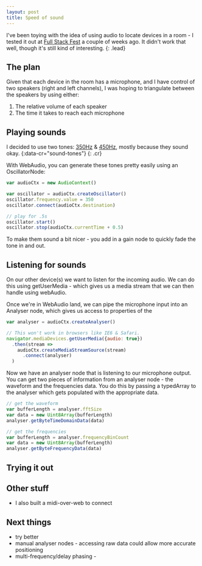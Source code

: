 ```yaml
---
layout: post
title: Speed of sound
---
```


I've been toying with the idea of using audio to locate devices in a room -  I tested it out at [Full Stack Fest](http://fullstackfest.com) a couple of weeks ago. It didn't work that well, though it's still kind of interesting.
{: .lead}

## The plan

Given that each device in the room has a microphone, and I have control of two speakers (right and left channels), I was hoping to triangulate between the speakers by using either:

1. The relative volume of each speaker
2. The time it takes to reach each microphone

## Playing sounds

I decided to use two tones: <a href="#tone">350Hz</a> & <a href="#tone">450Hz</a>, mostly because they sound okay.
{:data-cr="sound-tones"}
{: .cr}

With WebAudio, you can generate these tones pretty easily using an OscillatorNode:

```js
var audioCtx = new AudioContext()

var oscillator = audioCtx.createOscillator()
oscillator.frequency.value = 350
oscillator.connect(audioCtx.destination)

// play for .5s
oscillator.start()
oscillator.stop(audioCtx.currentTime + 0.5)
```

To make them sound a bit nicer - you add in a gain node to quickly fade the tone in and out.

## Listening for sounds

On our other device(s) we want to listen for the incoming audio. We can do this using getUserMedia - which gives us a media stream that we can then handle using webAudio.

Once we're in WebAudio land, we can pipe the microphone input into an Analyser node, which gives us access to properties of the

```js
var analyser = audioCtx.createAnalyser()

// This won't work in browsers like IE6 & Safari.
navigator.mediaDevices.getUserMedia({audio: true})
  .then(stream =>
    audioCtx.createMediaStreamSource(stream)
      .connect(analyser)
  )
```

Now we have an analyser node that is listening to our microphone output.  You can get two pieces of information from an analyser node - the waveform and the frequencies data.  You do this by passing a typedArray to the analyser which gets populated with the appropriate data.

```js
// get the waveform
var bufferLength = analyser.fftSize
var data = new Uint8Array(bufferLength)
analyser.getByteTimeDomainData(data)

// get the frequencies
var bufferLength = analyser.frequencyBinCount
var data = new Uint8Array(bufferLength)
analyser.getByteFrequencyData(data)
```

<canvas data-cr="sound-frequency-graph" class="cr" height="350" width="500"></canvas>

## Trying it out

## Other stuff

* I also built a midi-over-web to connect

## Next things

* try better
* manual analyser nodes - accessing raw data could allow more accurate positioning
* multi-frequency/delay phasing -
